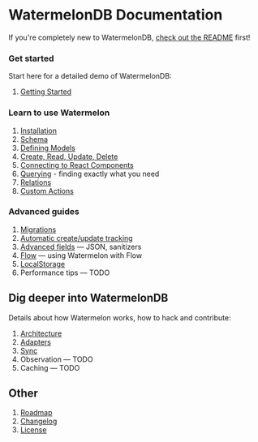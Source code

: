# WatermelonDB Documentation

If you're completely new to WatermelonDB, [check out the README](../README.md) first!

### Get started

Start here for a detailed demo of WatermelonDB:

1. [Getting Started](./GettingStarted.md)

### Learn to use Watermelon

1. [Installation](./Installation.md)
1. [Schema](./Schema.md)
1. [Defining Models](./Model.md)
1. [Create, Read, Update, Delete](./CRUD.md)
1. [Connecting to React Components](./Components.md)
1. [Querying](./Query.md) - finding exactly what you need
1. [Relations](./Relation.md)
1. [Custom Actions](./Actions.md)

### Advanced guides

1. [Migrations](./Advanced/Migrations.md)
1. [Automatic create/update tracking](./Advanced/CreateUpdateTracking.md)
1. [Advanced fields](./Advanced/AdvancedFields.md) — JSON, sanitizers
1. [Flow](./Advanced/Flow.md) — using Watermelon with Flow
1. [LocalStorage](./Advanced/LocalStorage.md)
1. Performance tips — TODO

## Dig deeper into WatermelonDB

Details about how Watermelon works, how to hack and contribute:

1. [Architecture](./Implementation/Architecture.md)
1. [Adapters](./Implementation/Adapters.md)
1. [Sync](./Implementation/Sync.md)
1. Observation — TODO
1. Caching — TODO

## Other

1. [Roadmap](./Roadmap.md)
1. [Changelog](../CHANGELOG.md)
1. [License](../LICENSE)
